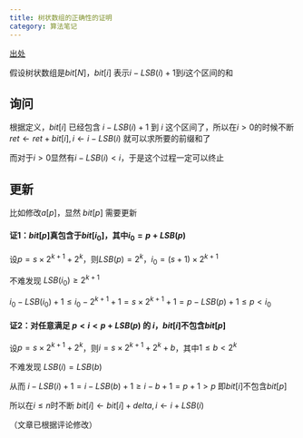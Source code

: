 ```yaml
---
title: 树状数组的正确性的证明
category: 算法笔记
---
```


[出处](https://codeforces.com/blog/entry/77089)

假设树状数组是$bit[N]$，$bit[i]$ 表示$i-LSB(i)+1$到$i$这个区间的和

## 询问

根据定义，$bit[i]$ 已经包含 $i-LSB(i)+1$ 到 $i$ 这个区间了，所以在$i>0$的时候不断 $ret\leftarrow ret+bit[i], i\leftarrow i-LSB(i)$ 就可以求所要的前缀和了

而对于$i>0$显然有$i-LSB(i)<i$，于是这个过程一定可以终止

## 更新
比如修改$a[p]$，显然 $bit[p]$ 需要更新

#### 证1：$bit[p]$真包含于$bit[i_0]$，其中$i_0=p+LSB(p)$

设$p=s \times 2^{k+1} + 2^k$，则$LSB(p)=2^k$，$i_0=(s+1) \times 2^{k+1}$

不难发现 $LSB(i_0) \ge 2^{k+1}$

$i_0-LSB(i_0)+1 \le i_0-2^{k+1}+1 = s \times 2^{k+1} + 1 = p-LSB(p)+1 \le p < i_0$

#### 证2：对任意满足 $p<i<p+LSB(p)$ 的 $i$，$bit[i]$不包含$bit[p]$

设$p=s \times 2^{k+1} + 2^k$，则$i=s \times 2^{k+1}+2^k+b$，其中$1 \le b < 2^k$

不难发现 $LSB(i)=LSB(b)$

从而 $i-LSB(i)+1=i-LSB(b)+1 \geq i-b+1 = p+1 > p$ 即$bit[i]$不包含$bit[p]$

所以在$i \le n$时不断 $bit[i] \leftarrow bit[i] + delta, i\leftarrow i+LSB(i)$

（文章已根据评论修改）
